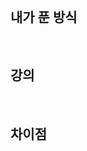 # [](https://github.com/malvr00/Java-algorithm/blob/master/lecture2/stap7/stap7-3/src/Main.java)
<br/>

## 내가 푼 방식
<br/>

## 강의
<br/>

## 차이점
